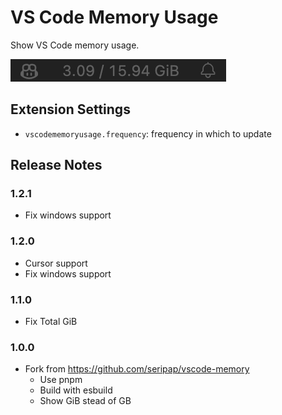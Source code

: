 # VS Code Memory Usage

Show VS Code memory usage.

![VS Code Memory Usage](https://raw.githubusercontent.com/undermoonn/vscode-memory/master/images/demo.png)

## Extension Settings

- `vscodememoryusage.frequency`: frequency in which to update

## Release Notes

### 1.2.1

- Fix windows support

### 1.2.0

- Cursor support
- Fix windows support

### 1.1.0

- Fix Total GiB

### 1.0.0

- Fork from https://github.com/seripap/vscode-memory
  - Use pnpm
  - Build with esbuild
  - Show GiB stead of GB

